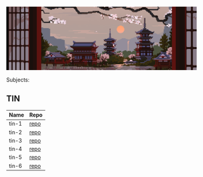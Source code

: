 ![banner](./banner.gif)

Subjects:
## TIN
|Name|Repo|
|---|---|
|tin-1|[repo](https://github.com/PJATK-s28476/tin-1)|
|tin-2|[repo](https://github.com/PJATK-s28476/tin-2)|
|tin-3|[repo](https://github.com/PJATK-s28476/tin-3)|
|tin-4|[repo](https://github.com/PJATK-s28476/tin-4)|
|tin-5|[repo](https://github.com/PJATK-s28476/tin-5)|
|tin-6|[repo](https://github.com/PJATK-s28476/tin-6)|
